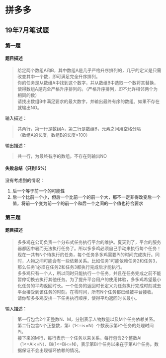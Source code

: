 # 拼多多

## 19年7月笔试题

### 第一题
#### 题目描述
> 给定两个数组A和B，其中数组A是几乎严格升序排列的，几乎的定义是只需改变其中一个数，即可满足完全升序排列。  
> 你的任务是从数组A中找到这个数字，并从数组B中选取一个数将其替换，使得数组A是完全严格升序排列的。（严格升序排列，即不允许相邻两个为相同的数）  
> 请找出数组B中满足要求的最大数字，并输出最终有序的数组。如果不存在就输出NO。

输入描述：  
> 共两行，第一行是数组A，第二行是数组B，元素之间用空格分隔  
> （数组A的长度，数组B的长度<100）  

输出描述：  
> 共一行，为最终有序的数组。不存在则输出NO  

#### 失败总结（只到15%）
没有考虑到的情况： 
1. 后一个等于前一个的可能性
2. 后一个比前一个小，但后一个比前一个的前一个大，那不一定非得改变后一个值，将前一个变为前一个的前一个和后一个之间的一个值也符合要求


### 第三题
#### 题目描述
> 多多鸡在公司负责一个分布式任务执行平台的维护。夏天到了，平台的服务器都因中暑而无法执行任务了。所以多多鸡必须自己手动来执行每个任务！  
> 现在一共有N个待执行的任务，每个任务多多鸡需要Pi的时间完成执行。同时，人物之间可能会有一些依赖关系。比如任务1可能依赖任务2和任务3，那么任务1必须在任务2和任务3都执行完成后才能执行。  
> 多多鸡只有一个人，所以同时只能执行一个任务，并且在任务完成之前不能暂停切换去执行其他任务。为了提升平台用户的使用体验，多多鸡希望最小化任务的平均返回时长。一个任务的返回时长定义为任务执行完成时刻减去平台接受到该任务的时刻。在零时间，所有N个任务都已经被平台接收。  
> 请你帮多多鸡安排一下任务执行顺序，使得平均返回时长最小。  

输入描述：
> 第一行包含2个正整数N、M，分别表示人物数量以及M个任务依赖关系。
> 第二行包含N个正整数，第i（1<=i<=N）个数表示第i个任务的处理时间Pi。  
> 接下来的M行，每行表示一个任务以来关系。每行包含2个整数Ai（1<=Ai<=N）、Bi(1<=Bi<=N)，表示第Bi个任务以来在于第Ai个任务。数据保证不会出现循环依赖的情况。
